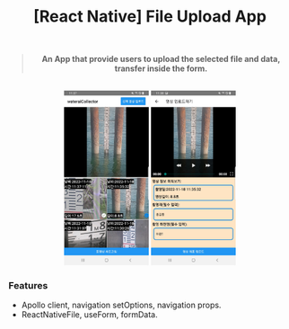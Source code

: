 <h1 align="center">[React Native] File Upload App<br/></h1>

<div align="center">
  <br />
  <blockquote><b>An App that provide users to upload the selected file and data, transfer inside the form.</b></blockquote>
</div>

<br/>

<div align="center">
  <img src="READMEimg/selectScreen.png" width="30%" height="50%"/>
  <img src="READMEimg/uploadScreen.png" width="30%" height="50%"/>
  <br />
</div>

### Features

* Apollo client, navigation setOptions, navigation props.
* ReactNativeFile, useForm, formData.

